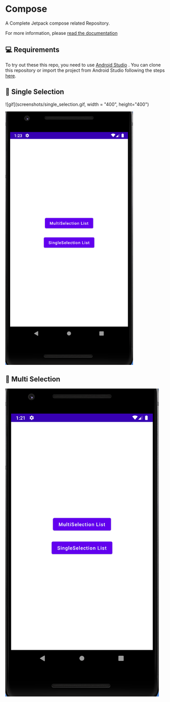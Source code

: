 # Compose

A Complete Jetpack compose related Repository.

For more information, please [read the documentation](https://developer.android.com/jetpack/compose)

💻 Requirements
------------
To try out these this repo, you need to use [Android Studio](https://developer.android.com/studio)
. You can clone this repository or import the project from Android Studio following the steps
[here](https://developer.android.com/jetpack/compose/setup#sample).

🧬 Single Selection
------------
![gif](screenshots/single_selection.gif, width = "400", height="400")

<img src="screenshots/single_selection.gif" width="400" height="790" />

🧬 Multi Selection
------------
![gif](screenshots/multi_selection.gif) 
